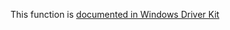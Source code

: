 This function is [documented in Windows Driver Kit](https://learn.microsoft.com/en-us/windows-hardware/drivers/ddi/wdm/nf-wdm-zwsetvaluekey)
